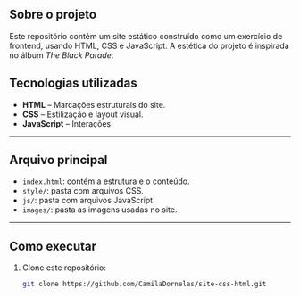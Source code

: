 ##  Sobre o projeto

Este repositório contém um site estático construído como um exercício de frontend, usando HTML, CSS e JavaScript. A estética do projeto é inspirada no álbum *The Black Parade*.

##  Tecnologias utilizadas

- **HTML** – Marcações estruturais do site.  
- **CSS** – Estilização e layout visual.  
- **JavaScript** – Interações.

---

##  Arquivo principal

- `index.html`: contém a estrutura e o conteúdo.  
- `style/`: pasta com arquivos CSS.  
- `js/`: pasta com arquivos JavaScript.  
- `images/`: pasta as imagens usadas no site.

---

##  Como executar

1. Clone este repositório:
   ```bash
   git clone https://github.com/CamilaDornelas/site-css-html.git
